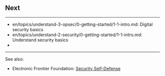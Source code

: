 
## Next

---
- en/topics/understand-3-opsec/0-getting-started/1-1-intro.md: Digital security basics
- en/topics/understand-2-security/0-getting-started/1-1-intro.md: Understand security basics
-
---
See also:
- Electronic Frontier Foundation: [Security Self-Defense](https://ssd.eff.org/en/module/creating-strong-passwords)
